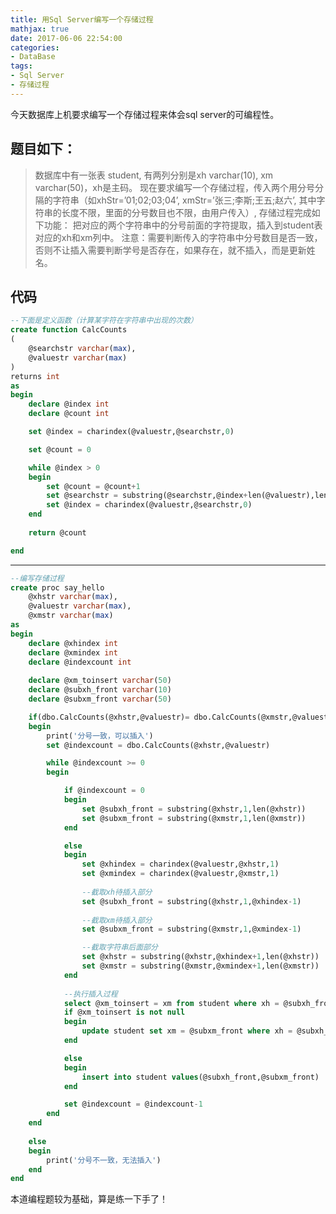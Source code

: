 ```yaml
---
title: 用Sql Server编写一个存储过程
mathjax: true
date: 2017-06-06 22:54:00
categories:
- DataBase
tags:
- Sql Server
- 存储过程
---
```


今天数据库上机要求编写一个存储过程来体会sql server的可编程性。

<!--more-->

## 题目如下：
> 数据库中有一张表 student, 有两列分别是xh varchar(10), xm  varchar(50)，xh是主码。 现在要求编写一个存储过程，传入两个用分号分隔的字符串（如xhStr=’01;02;03;04’, xmStr=’张三;李斯;王五;赵六’, 其中字符串的长度不限，里面的分号数目也不限，由用户传入）, 存储过程完成如下功能：
把对应的两个字符串中的分号前面的字符提取，插入到student表对应的xh和xm列中。
注意：需要判断传入的字符串中分号数目是否一致，否则不让插入需要判断学号是否存在，如果存在，就不插入，而是更新姓名。

## 代码
```sql
--下面是定义函数（计算某字符在字符串中出现的次数）
create function CalcCounts
(	
	@searchstr varchar(max),
	@valuestr varchar(max)
)
returns int
as
begin
	declare @index int
	declare @count int

	set @index = charindex(@valuestr,@searchstr,0)

	set @count = 0

	while @index > 0
	begin
		set @count = @count+1
		set @searchstr = substring(@searchstr,@index+len(@valuestr),len(@searchstr))
		set @index = charindex(@valuestr,@searchstr,0)
	end
	
	return @count

end
```
___

```sql
--编写存储过程
create proc say_hello
	@xhstr varchar(max),
	@valuestr varchar(max),
	@xmstr varchar(max)
as
begin
	declare @xhindex int
	declare @xmindex int
	declare @indexcount int
	
	declare @xm_toinsert varchar(50)
	declare @subxh_front varchar(10)
	declare @subxm_front varchar(50)

	if(dbo.CalcCounts(@xhstr,@valuestr)= dbo.CalcCounts(@xmstr,@valuestr))
	begin
		print('分号一致，可以插入')
		set @indexcount = dbo.CalcCounts(@xhstr,@valuestr)

		while @indexcount >= 0
		begin

			if @indexcount = 0
			begin
				set @subxh_front = substring(@xhstr,1,len(@xhstr))
				set @subxm_front = substring(@xmstr,1,len(@xmstr))
			end

			else
			begin
				set @xhindex = charindex(@valuestr,@xhstr,1)
				set @xmindex = charindex(@valuestr,@xmstr,1)
		
				--截取xh待插入部分
				set @subxh_front = substring(@xhstr,1,@xhindex-1)
			
				--截取xm待插入部分
				set @subxm_front = substring(@xmstr,1,@xmindex-1)

				--截取字符串后面部分
				set @xhstr = substring(@xhstr,@xhindex+1,len(@xhstr))
				set @xmstr = substring(@xmstr,@xmindex+1,len(@xmstr))
			end
			
			--执行插入过程
			select @xm_toinsert = xm from student where xh = @subxh_front
			if @xm_toinsert is not null
			begin
				update student set xm = @subxm_front where xh = @subxh_front
			end

			else
			begin
				insert into student values(@subxh_front,@subxm_front)
			end

			set @indexcount = @indexcount-1
		end
	end
	
	else
	begin
		print('分号不一致，无法插入')
	end
end
```
本道编程题较为基础，算是练一下手了！
